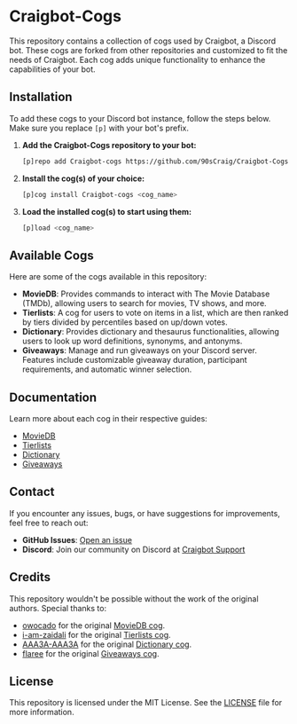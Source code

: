# Craigbot-Cogs

This repository contains a collection of cogs used by Craigbot, a Discord bot. These cogs are forked from other repositories and customized to fit the needs of Craigbot. Each cog adds unique functionality to enhance the capabilities of your bot.

## Installation

To add these cogs to your Discord bot instance, follow the steps below. Make sure you replace `[p]` with your bot's prefix.

1. **Add the Craigbot-Cogs repository to your bot:**

    ```bash
    [p]repo add Craigbot-cogs https://github.com/90sCraig/Craigbot-Cogs
    ```

2. **Install the cog(s) of your choice:**

    ```bash
    [p]cog install Craigbot-cogs <cog_name>
    ```

3. **Load the installed cog(s) to start using them:**

    ```bash
    [p]load <cog_name>
    ```

## Available Cogs

Here are some of the cogs available in this repository:

- **MovieDB**: Provides commands to interact with The Movie Database (TMDb), allowing users to search for movies, TV shows, and more.
- **Tierlists**: A cog for users to vote on items in a list, which are then ranked by tiers divided by percentiles based on up/down votes.
- **Dictionary**: Provides dictionary and thesaurus functionalities, allowing users to look up word definitions, synonyms, and antonyms.
- **Giveaways**: Manage and run giveaways on your Discord server. Features include customizable giveaway duration, participant requirements, and automatic winner selection.

## Documentation

Learn more about each cog in their respective guides:

- [MovieDB](./moviedb/README.md)
- [Tierlists](./tierlists/README.md)
- [Dictionary](./dictionary/README.rst)
- [Giveaways](./giveaways/README.md)

## Contact

If you encounter any issues, bugs, or have suggestions for improvements, feel free to reach out:

- **GitHub Issues**: [Open an issue](https://github.com/90sCraig/Craigbot-Cogs/issues)
- **Discord**: Join our community on Discord at [Craigbot Support](https://discord.gg/7ympDwSEqA)

## Credits

This repository wouldn't be possible without the work of the original authors. Special thanks to:

- [owocado](https://github.com/owocado) for the original [MovieDB cog](https://github.com/owocado/MovieDB-cog).
- [i-am-zaidali](https://github.com/i-am-zaidali) for the original [Tierlists cog](https://github.com/i-am-zaidali/bounty-cogs/tree/main).
- [AAA3A-AAA3A](https://github.com/AAA3A-AAA3A) for the original [Dictionary cog](https://github.com/AAA3A-AAA3A/AAA3A-cogs).
- [flaree](https://github.com/flaree) for the original [Giveaways cog](https://github.com/flaree/flare-cogs).

## License

This repository is licensed under the MIT License. See the [LICENSE](./LICENSE) file for more information.
